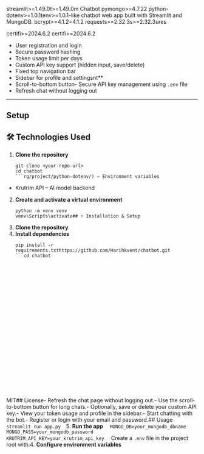streamlit>=1.49.0t>=1.49.0m Chatbot
pymongo>=4.7.22
python-dotenv>=1.0.1tenv>=1.0.1-like chatbot web app built with Streamlit and MongoDB.
bcrypt>=4.1.2=4.1.2
requests>=2.32.3s>=2.32.3ures

certifi>=2024.6.2
certifi>=2024.6.2
- User registration and login
- Secure password hashing
- Token usage limit per days
- Custom API key support (hidden input, save/delete)
- Fixed top navigation bar
- Sidebar for profile and settingsnt**
- Scroll-to-bottom button- Secure API key management using `.env` file
- Refresh chat without logging out
---
## Setup
## 🛠️ Technologies Used
1. **Clone the repository**  
   ```
   git clone <your-repo-url>
   cd chatbot
   ```rg/project/python-dotenv/) – Environment variables
- Krutrim API – AI model backend
2. **Create and activate a virtual environment**  
   ```---
   python -m venv venv
   venv\Scripts\activate## ⚡ Installation & Setup
   ```
1. **Clone the repository**
3. **Install dependencies**  
   ```
   pip install -r requirements.txthttps://github.com/Harihkvent/chatbot.git
   ```cd chatbot


























MIT## License- Refresh the chat page without logging out.- Use the scroll-to-bottom button for long chats.- Optionally, save or delete your custom API key.- View your token usage and profile in the sidebar.- Start chatting with the bot.- Register or login with your email and password.## Usage   ```   streamlit run app.py   ```5. **Run the app**     ```   MONGO_DB=your_mongodb_dbname   MONGO_PASS=your_mongodb_password   KRUTRIM_API_KEY=your_krutrim_api_key   ```   Create a `.env` file in the project root with:4. **Configure environment variables**  
